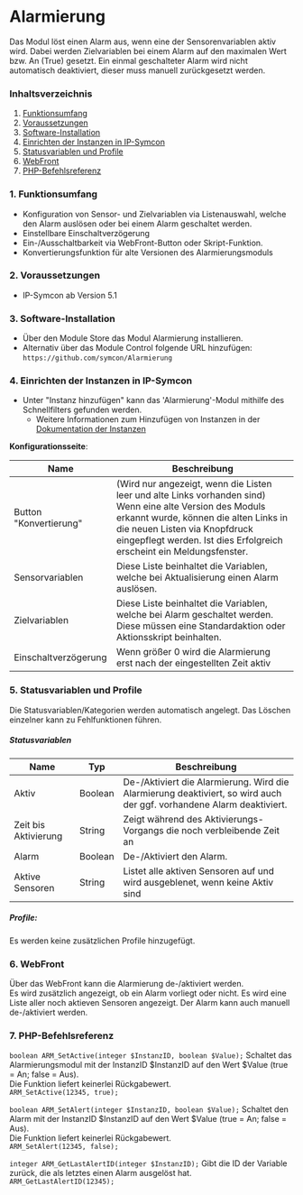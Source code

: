 # Alarmierung
Das Modul löst einen Alarm aus, wenn eine der Sensorenvariablen aktiv wird.
Dabei werden Zielvariablen bei einem Alarm auf den maximalen Wert bzw. An (True) gesetzt.
Ein einmal geschalteter Alarm wird nicht automatisch deaktiviert, dieser muss manuell zurückgesetzt werden.

### Inhaltsverzeichnis

1. [Funktionsumfang](#1-funktionsumfang)
2. [Voraussetzungen](#2-voraussetzungen)
3. [Software-Installation](#3-software-installation)
4. [Einrichten der Instanzen in IP-Symcon](#4-einrichten-der-instanzen-in-ip-symcon)
5. [Statusvariablen und Profile](#5-statusvariablen-und-profile)
6. [WebFront](#6-webfront)
7. [PHP-Befehlsreferenz](#7-php-befehlsreferenz)

### 1. Funktionsumfang

* Konfiguration von Sensor- und Zielvariablen via Listenauswahl, welche den Alarm auslösen oder bei einem Alarm geschaltet werden.
* Einstellbare Einschaltverzögerung
* Ein-/Ausschaltbarkeit via WebFront-Button oder Skript-Funktion.
* Konvertierungsfunktion für alte Versionen des Alarmierungsmoduls

### 2. Voraussetzungen

- IP-Symcon ab Version 5.1

### 3. Software-Installation

* Über den Module Store das Modul Alarmierung installieren.
* Alternativ über das Module Control folgende URL hinzufügen:
`https://github.com/symcon/Alarmierung` 

### 4. Einrichten der Instanzen in IP-Symcon

- Unter "Instanz hinzufügen" kann das 'Alarmierung'-Modul mithilfe des Schnellfilters gefunden werden.
    - Weitere Informationen zum Hinzufügen von Instanzen in der [Dokumentation der Instanzen](https://www.symcon.de/service/dokumentation/konzepte/instanzen/#Instanz_hinzufügen)  

__Konfigurationsseite__:

Name                   | Beschreibung
---------------------- | ---------------------------------
Button "Konvertierung" | (Wird nur angezeigt, wenn die Listen leer und alte Links vorhanden sind) Wenn eine alte Version des Moduls erkannt wurde, können die alten Links in die neuen Listen via Knopfdruck eingepflegt werden. Ist dies Erfolgreich erscheint ein Meldungsfenster.
Sensorvariablen        | Diese Liste beinhaltet die Variablen, welche bei Aktualisierung einen Alarm auslösen.
Zielvariablen          | Diese Liste beinhaltet die Variablen, welche bei Alarm geschaltet werden. Diese müssen eine Standardaktion oder Aktionsskript beinhalten.
Einschaltverzögerung   | Wenn größer 0 wird die Alarmierung erst nach der eingestellten Zeit aktiv

### 5. Statusvariablen und Profile

Die Statusvariablen/Kategorien werden automatisch angelegt. Das Löschen einzelner kann zu Fehlfunktionen führen.

##### Statusvariablen

Name                 | Typ       | Beschreibung
---------------------| --------- | ----------------
Aktiv                | Boolean   | De-/Aktiviert die Alarmierung. Wird die Alarmierung deaktiviert, so wird auch der ggf. vorhandene Alarm deaktiviert.
Zeit bis Aktivierung | String    | Zeigt während des Aktivierungs-Vorgangs die noch verbleibende Zeit an
Alarm                | Boolean   | De-/Aktiviert den Alarm.
Aktive Sensoren      | String    | Listet alle aktiven Sensoren auf und wird ausgeblenet, wenn keine Aktiv sind


##### Profile:

Es werden keine zusätzlichen Profile hinzugefügt.

### 6. WebFront

Über das WebFront kann die Alarmierung de-/aktiviert werden.  
Es wird zusätzlich angezeigt, ob ein Alarm vorliegt oder nicht.
Es wird eine Liste aller noch aktieven Sensoren angezeigt.
Der Alarm kann auch manuell de-/aktiviert werden.

### 7. PHP-Befehlsreferenz

`boolean ARM_SetActive(integer $InstanzID, boolean $Value);`
Schaltet das Alarmierungsmodul mit der InstanzID $InstanzID  auf den Wert $Value (true = An; false = Aus).  
Die Funktion liefert keinerlei Rückgabewert.  
`ARM_SetActive(12345, true);`

`boolean ARM_SetAlert(integer $InstanzID, boolean $Value);`
Schaltet den Alarm mit der InstanzID $InstanzID auf den Wert $Value (true = An; false = Aus).  
Die Funktion liefert keinerlei Rückgabewert.  
`ARM_SetAlert(12345, false);`

`integer ARM_GetLastAlertID(integer $InstanzID);`
Gibt die ID der Variable zurück, die als letztes einen Alarm ausgelöst hat.
`ARM_GetLastAlertID(12345);`
